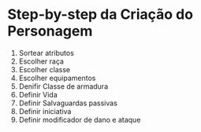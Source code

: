 # Step-by-step da Criação do Personagem

1. Sortear atributos
2. Escolher raça
3. Escolher classe
4. Escolher equipamentos
5. Denifir Classe de armadura
6. Definir Vida
7. Definir Salvaguardas passivas
8. Definir iniciativa
9. Definir modificador de dano e ataque